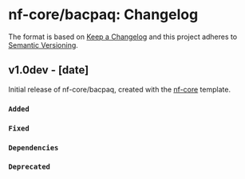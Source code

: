 # nf-core/bacpaq: Changelog

The format is based on [Keep a Changelog](https://keepachangelog.com/en/1.0.0/)
and this project adheres to [Semantic Versioning](https://semver.org/spec/v2.0.0.html).

## v1.0dev - [date]

Initial release of nf-core/bacpaq, created with the [nf-core](https://nf-co.re/) template.

### `Added`

### `Fixed`

### `Dependencies`

### `Deprecated`
